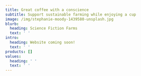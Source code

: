 ```yaml
---
title: Great coffee with a conscience
subtitle: Support sustainable farming while enjoying a cup
image: /img/stephanie-moody-1439580-unsplash.jpg
blurb:
  heading: Science Fiction Farms
  text: ' '
intro:
  heading: Website coming soon!
  text: ' '
products: []
values:
  heading: ' '
  text: ' '
---
```



